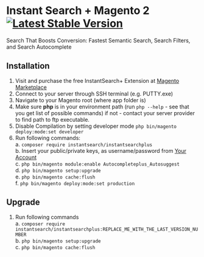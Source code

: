 # Instant Search + Magento 2  [![Latest Stable Version](https://poser.pugx.org/instantsearch/instantsearchplus/v/stable)](https://packagist.org/packages/instantsearch/instantsearchplus)
Search That Boosts Conversion: Fastest Semantic Search, Search Filters, and Search Autocomplete

Installation
------------
1.	Visit and purchase the free InstantSearch+ Extension at [Magento Marketplace](https://marketplace.magento.com/instantsearch-instantsearchplus.html)
2.  Connect to your server through SSH terminal (e.g. PUTTY.exe)
3.	 Navigate to your Magento root (where app folder is)
4.	Make sure **php** is in your environment path (run ```php --help```  - see that you get list of possible commands) if  not - contact your server provider to find path to ftp executable.
5.	Disable Compilation by setting developer mode ```php bin/magento deploy:mode:set developer```
6.	Run following commands:  
    a.	```composer require instantsearch/instantsearchplus```  
    b.	Insert your public/private keys, as username/password from [Your Account](https://marketplace.magento.com/customer/accessKeys/list/)  
    c.	```php bin/magento module:enable Autocompleteplus_Autosuggest```  
    d.	```php bin/magento setup:upgrade```  
    e.	```php bin/magento cache:flush```  
    f.	```php bin/magento deploy:mode:set production```  
    

Upgrade
------------  
1. Run following commands  
    a. ```composer require instantsearch/instantsearchplus:REPLACE_ME_WITH_THE_LAST_VERSION_NUMBER```  
    b. ```php bin/magento setup:upgrade```    
    c. ```php bin/magento cache:flush```   


